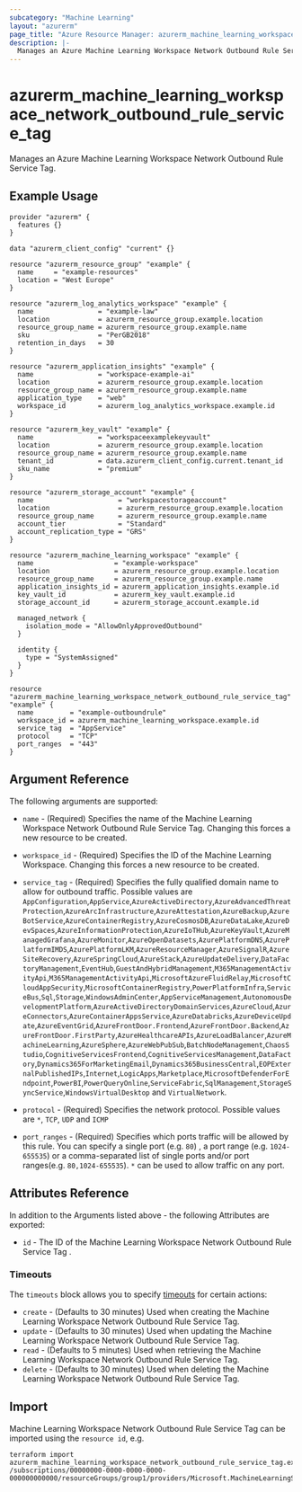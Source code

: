 ```yaml
---
subcategory: "Machine Learning"
layout: "azurerm"
page_title: "Azure Resource Manager: azurerm_machine_learning_workspace_network_outbound_rule_service_tag"
description: |-
  Manages an Azure Machine Learning Workspace Network Outbound Rule Service Tag.
---
```

# azurerm_machine_learning_workspace_network_outbound_rule_service_tag

Manages an Azure Machine Learning Workspace Network Outbound Rule Service Tag.

## Example Usage

```hcl
provider "azurerm" {
  features {}
}

data "azurerm_client_config" "current" {}

resource "azurerm_resource_group" "example" {
  name     = "example-resources"
  location = "West Europe"
}

resource "azurerm_log_analytics_workspace" "example" {
  name                = "example-law"
  location            = azurerm_resource_group.example.location
  resource_group_name = azurerm_resource_group.example.name
  sku                 = "PerGB2018"
  retention_in_days   = 30
}

resource "azurerm_application_insights" "example" {
  name                = "workspace-example-ai"
  location            = azurerm_resource_group.example.location
  resource_group_name = azurerm_resource_group.example.name
  application_type    = "web"
  workspace_id        = azurerm_log_analytics_workspace.example.id
}

resource "azurerm_key_vault" "example" {
  name                = "workspaceexamplekeyvault"
  location            = azurerm_resource_group.example.location
  resource_group_name = azurerm_resource_group.example.name
  tenant_id           = data.azurerm_client_config.current.tenant_id
  sku_name            = "premium"
}

resource "azurerm_storage_account" "example" {
  name                     = "workspacestorageaccount"
  location                 = azurerm_resource_group.example.location
  resource_group_name      = azurerm_resource_group.example.name
  account_tier             = "Standard"
  account_replication_type = "GRS"
}

resource "azurerm_machine_learning_workspace" "example" {
  name                    = "example-workspace"
  location                = azurerm_resource_group.example.location
  resource_group_name     = azurerm_resource_group.example.name
  application_insights_id = azurerm_application_insights.example.id
  key_vault_id            = azurerm_key_vault.example.id
  storage_account_id      = azurerm_storage_account.example.id

  managed_network {
    isolation_mode = "AllowOnlyApprovedOutbound"
  }

  identity {
    type = "SystemAssigned"
  }
}

resource "azurerm_machine_learning_workspace_network_outbound_rule_service_tag" "example" {
  name         = "example-outboundrule"
  workspace_id = azurerm_machine_learning_workspace.example.id
  service_tag  = "AppService"
  protocol     = "TCP"
  port_ranges  = "443"
}
```

## Argument Reference

The following arguments are supported:

* `name` - (Required) Specifies the name of the Machine Learning Workspace Network Outbound Rule Service Tag. Changing this forces a new resource to be created.

* `workspace_id` - (Required) Specifies the ID of the Machine Learning Workspace. Changing this forces a new resource to be created.

* `service_tag` - (Required) Specifies the fully qualified domain name to allow for outbound traffic. Possible values are `AppConfiguration`,`AppService`,`AzureActiveDirectory`,`AzureAdvancedThreatProtection`,`AzureArcInfrastructure`,`AzureAttestation`,`AzureBackup`,`AzureBotService`,`AzureContainerRegistry`,`AzureCosmosDB`,`AzureDataLake`,`AzureDevSpaces`,`AzureInformationProtection`,`AzureIoTHub`,`AzureKeyVault`,`AzureManagedGrafana`,`AzureMonitor`,`AzureOpenDatasets`,`AzurePlatformDNS`,`AzurePlatformIMDS`,`AzurePlatformLKM`,`AzureResourceManager`,`AzureSignalR`,`AzureSiteRecovery`,`AzureSpringCloud`,`AzureStack`,`AzureUpdateDelivery`,`DataFactoryManagement`,`EventHub`,`GuestAndHybridManagement`,`M365ManagementActivityApi`,`M365ManagementActivityApi`,`MicrosoftAzureFluidRelay`,`MicrosoftCloudAppSecurity`,`MicrosoftContainerRegistry`,`PowerPlatformInfra`,`ServiceBus`,`Sql`,`Storage`,`WindowsAdminCenter`,`AppServiceManagement`,`AutonomousDevelopmentPlatform`,`AzureActiveDirectoryDomainServices`,`AzureCloud`,`AzureConnectors`,`AzureContainerAppsService`,`AzureDatabricks`,`AzureDeviceUpdate`,`AzureEventGrid`,`AzureFrontDoor.Frontend`,`AzureFrontDoor.Backend`,`AzureFrontDoor.FirstParty`,`AzureHealthcareAPIs`,`AzureLoadBalancer`,`AzureMachineLearning`,`AzureSphere`,`AzureWebPubSub`,`BatchNodeManagement`,`ChaosStudio`,`CognitiveServicesFrontend`,`CognitiveServicesManagement`,`DataFactory`,`Dynamics365ForMarketingEmail`,`Dynamics365BusinessCentral`,`EOPExternalPublishedIPs`,`Internet`,`LogicApps`,`Marketplace`,`MicrosoftDefenderForEndpoint`,`PowerBI`,`PowerQueryOnline`,`ServiceFabric`,`SqlManagement`,`StorageSyncService`,`WindowsVirtualDesktop` and `VirtualNetwork`.

* `protocol` - (Required) Specifies the network protocol. Possible values are `*`, `TCP`, `UDP` and `ICMP`

* `port_ranges` - (Required) Specifies which ports traffic will be allowed by this rule. You can specify a single port (e.g. `80`) ,  a port range  (e.g. `1024-655535`) or a comma-separated list of single ports and/or port ranges(e.g. `80,1024-655535`). `*` can be used to allow traffic on any port.

## Attributes Reference

In addition to the Arguments listed above - the following Attributes are exported:

* `id` - The ID of the Machine Learning Workspace Network Outbound Rule Service Tag .

### Timeouts

The `timeouts` block allows you to specify [timeouts](https://www.terraform.io/language/resources/syntax#operation-timeouts) for certain actions:

* `create` - (Defaults to 30 minutes) Used when creating the Machine Learning Workspace Network Outbound Rule Service Tag.
* `update` - (Defaults to 30 minutes) Used when updating the Machine Learning Workspace Network Outbound Rule Service Tag.
* `read` - (Defaults to 5 minutes) Used when retrieving the Machine Learning Workspace Network Outbound Rule Service Tag.
* `delete` - (Defaults to 30 minutes) Used when deleting the Machine Learning Workspace Network Outbound Rule Service Tag.

## Import

Machine Learning Workspace Network Outbound Rule Service Tag can be imported using the `resource id`, e.g.

```shell
terraform import azurerm_machine_learning_workspace_network_outbound_rule_service_tag.example /subscriptions/00000000-0000-0000-0000-000000000000/resourceGroups/group1/providers/Microsoft.MachineLearningServices/workspaces/workspace1/outboundRules/rule1
```
